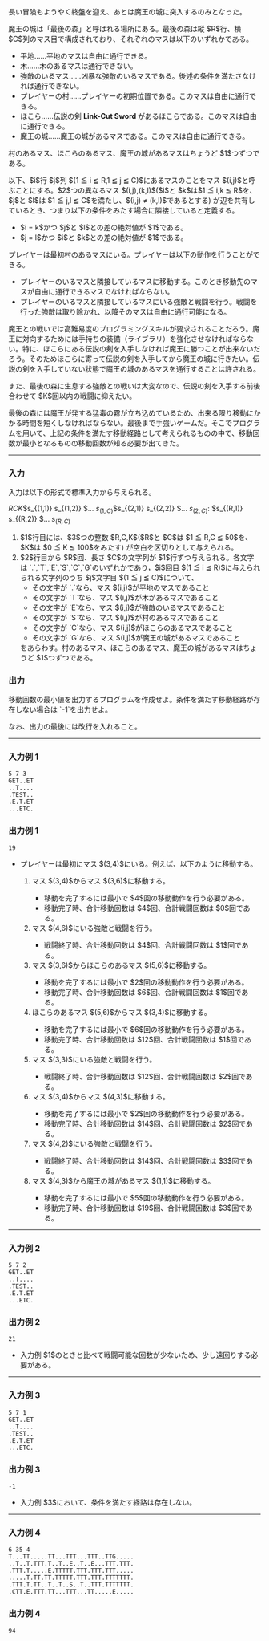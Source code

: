 
<div>

<div>

<section>

<p>
長い冒険もようやく終盤を迎え、あとは魔王の城に突入するのみとなった。
</p>

<p>
魔王の城は「最後の森」と呼ばれる場所にある。最後の森は縦 $R$行、横 $C$列のマス目で構成されており、それぞれのマスは以下のいずれかである。
</p>

<ul>

<li>
平地……平地のマスは自由に通行できる。
</li>

<li>
木……木のあるマスは通行できない。
</li>

<li>
強敵のいるマス……凶暴な強敵のいるマスである。後述の条件を満たさなければ通行できない。
</li>

<li>
プレイヤーの村……プレイヤーの初期位置である。このマスは自由に通行できる。
</li>

<li>
ほこら……伝説の剣 
<b>
Link-Cut Sword
</b>
があるほこらである。このマスは自由に通行できる。
</li>

<li>
魔王の城……魔王の城があるマスである。このマスは自由に通行できる。
</li>

</ul>

<p>
村のあるマス、ほこらのあるマス、魔王の城があるマスはちょうど $1$つずつである。
</p>

<p>
以下、$i$行 $j$列 $(1 ≦ i ≦ R,1 ≦ j ≦ C)$にあるマスのことをマス $(i,j)$と呼ぶことにする。$2$つの異なるマス $(i,j),(k,l)$($i$と $k$は$1 ≦ i,k ≦ R$を、$j$と $l$は $1 ≦ j,l ≦ C$を満たし、$(i,j) ≠ (k,l)$であるとする) が辺を共有しているとき、つまり以下の条件をみたす場合に隣接していると定義する。
</p>

<ul>

<li>
$i = k$かつ $j$と $l$との差の絶対値が $1$である。
</li>

<li>
$j = l$かつ $i$と $k$との差の絶対値が $1$である。
</li>

</ul>

<p>
プレイヤーは最初村のあるマスにいる。プレイヤーは以下の動作を行うことができる。
</p>

<ul>

<li>
プレイヤーのいるマスと隣接しているマスに移動する。このとき移動先のマスが自由に通行できるマスでなければならない。
</li>

<li>
プレイヤーのいるマスと隣接しているマスにいる強敵と戦闘を行う。戦闘を行った強敵は取り除かれ、以降そのマスは自由に通行可能になる。
</li>

</ul>

<p>
魔王との戦いでは高難易度のプログラミングスキルが要求されることだろう。魔王に対向するためには手持ちの装備（ライブラリ）を強化させなければならない。特に、ほこらにある伝説の剣を入手しなければ魔王に勝つことが出来ないだろう。そのためほこらに寄って伝説の剣を入手してから魔王の城に行きたい。伝説の剣を入手していない状態で魔王の城のあるマスを通行することは許される。
</p>

<p>
また、最後の森に生息する強敵との戦いは大変なので、伝説の剣を入手する前後合わせて $K$回以内の戦闘に抑えたい。
</p>

<p>
最後の森には魔王が発する猛毒の霧が立ち込めているため、出来る限り移動にかかる時間を短くしなければならない。最後まで手強いゲームだ。そこでプログラムを用いて、上記の条件を満たす移動経路として考えられるものの中で、移動回数が最小となるものの移動回数が知る必要が出てきた。
</p>

</section>

</div>

---

<div>

### **入力**

<section>
入力は以下の形式で標準入力から与えられる。

<div>

$R$$C$$K$$s_{(1,1)} s_{(1,2)} $… $s_{(1,C)}$$s_{(2,1)} s_{(2,2)} $… $s_{(2,C)}$:
$s_{(R,1)} s_{(R,2)} $… $s_{(R,C)}$
</div>

<ol>

<li>
$1$行目には、$3$つの整数 $R,C,K$($R$と $C$は $1 ≦ R,C ≦ 50$を、$K$は $0 ≦ K ≦ 100$をみたす) が空白を区切りとして与えられる。
</li>

<li>
$2$行目から $R$回、長さ $C$の文字列が $1$行ずつ与えられる。各文字は `.`,`T`,`E`,`S`,`C`,`G`のいずれかであり，$i$回目 $(1 ≦ i ≦ R)$に与えられられる文字列のうち $j$文字目 $(1 ≦ j ≦ C)$について、

<ul>

<li>
その文字が `.`なら、マス $(i,j)$が平地のマスであること
</li>

<li>
その文字が `T`なら、マス $(i,j)$が木があるマスであること
</li>

<li>
その文字が `E`なら、マス $(i,j)$が強敵のいるマスであること
</li>

<li>
その文字が `S`なら、マス $(i,j)$が村のあるマスであること
</li>

<li>
その文字が `C`なら、マス $(i,j)$がほこらのあるマスであること
</li>

<li>
その文字が `G`なら、マス $(i,j)$が魔王の城があるマスであること
</li>

</ul>
をあらわす。村のあるマス、ほこらのあるマス、魔王の城があるマスはちょうど $1$つずつである。
</li>

</ol>

</section>

</div>

<div>

### **出力**

<section>

<p>
移動回数の最小値を出力するプログラムを作成せよ。条件を満たす移動経路が存在しない場合は `-1`を出力せよ。
</p>

<p>
なお、出力の最後には改行を入れること。
</p>

</section>

</div>

---

<div>

### **入力例 1**

<section>

```
5 7 3
GET..ET
..T....
.TEST..
.E.T.ET
...ETC.
```

</section>

</div>

<div>

### **出力例 1**

<section>

```
19
```

<ul>

<li>
プレイヤーは最初にマス $(3,4)$にいる。例えば、以下のように移動する。
</li>

<ol>

<li>
マス $(3,4)$からマス $(3,6)$に移動する。
</li>

<ul>

<li>
移動を完了するには最小で $4$回の移動動作を行う必要がある。
</li>

<li>
移動完了時、合計移動回数は $4$回、合計戦闘回数は $0$回である。
</li>

</ul>

<li>
マス $(4,6)$にいる強敵と戦闘を行う。
</li>

<ul>

<li>
戦闘終了時、合計移動回数は $4$回、合計戦闘回数は $1$回である。
</li>

</ul>

<li>
マス $(3,6)$からほこらのあるマス $(5,6)$に移動する。
</li>

<ul>

<li>
移動を完了するには最小で $2$回の移動動作を行う必要がある。
</li>

<li>
移動完了時、合計移動回数は $6$回、合計戦闘回数は $1$回である。
</li>

</ul>

<li>
ほこらのあるマス $(5,6)$からマス $(3,4)$に移動する。
</li>

<ul>

<li>
移動を完了するには最小で $6$回の移動動作を行う必要がある。
</li>

<li>
移動完了時、合計移動回数は $12$回、合計戦闘回数は $1$回である。
</li>

</ul>

<li>
マス $(3,3)$にいる強敵と戦闘を行う。
</li>

<ul>

<li>
戦闘終了時、合計移動回数は $12$回、合計戦闘回数は $2$回である。
</li>

</ul>

<li>
マス $(3,4)$からマス $(4,3)$に移動する。
</li>

<ul>

<li>
移動を完了するには最小で $2$回の移動動作を行う必要がある。
</li>

<li>
移動完了時、合計移動回数は $14$回、合計戦闘回数は $2$回である。
</li>

</ul>

<li>
マス $(4,2)$にいる強敵と戦闘を行う。
</li>

<ul>

<li>
戦闘終了時、合計移動回数は $14$回、合計戦闘回数は $3$回である。
</li>

</ul>

<li>
マス $(4,3)$から魔王の城があるマス $(1,1)$に移動する。
</li>

<ul>

<li>
移動を完了するには最小で $5$回の移動動作を行う必要がある。
</li>

<li>
移動完了時、合計移動回数は $19$回、合計戦闘回数は $3$回である。
</li>

</ul>

</ol>

</ul>

</section>

</div>

---

<div>

### **入力例 2**

<section>

```
5 7 2
GET..ET
..T....
.TEST..
.E.T.ET
...ETC.
```

</section>

</div>

<div>

### **出力例 2**

<section>

```
21
```

<ul>

<li>
入力例 $1$のときと比べて戦闘可能な回数が少ないため、少し遠回りする必要がある。
</li>

</ul>

</section>

</div>

---

<div>

### **入力例 3**

<section>

```
5 7 1
GET..ET
..T....
.TEST..
.E.T.ET
...ETC.
```

</section>

</div>

<div>

### **出力例 3**

<section>

```
-1
```

<ul>

<li>
入力例 $3$において、条件を満たす経路は存在しない。
</li>

</ul>

</section>

</div>

---

<div>

### **入力例 4**

<section>

```
6 35 4
T...TT.....TT...TTT...TTT..TTG.....
..T..T.TTT.T..T..E..T..E...TTT.TTT.
.TTT.T.....E.TTTTT.TTT.TTT.TTT.....
.....T.TT.TT.TTTTT.TTT.TTT.TTTTTTT.
.TTT.T.TT..T..T..S..T..TTT.TTTTTTT.
.CTT.E.TTT.TT...TTT...TT.....E.....
```

</section>

</div>

<div>

### **出力例 4**

<section>

```
94
```

</section>

</div>

</div>
